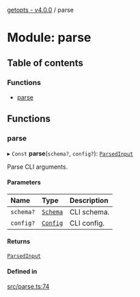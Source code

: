 [getopts - v4.0.0](../README.md) / parse

# Module: parse

## Table of contents

### Functions

- [parse](parse.md#parse)

## Functions

### parse

▸ `Const` **parse**(`schema?`, `config?`): [`ParsedInput`](../interfaces/interfaces_parsed_input.ParsedInput.md)

Parse CLI arguments.

#### Parameters

| Name      | Type                                                  | Description |
| :-------- | :---------------------------------------------------- | :---------- |
| `schema?` | [`Schema`](../interfaces/interfaces_schema.Schema.md) | CLI schema. |
| `config?` | [`Config`](../interfaces/interfaces_config.Config.md) | CLI config. |

#### Returns

[`ParsedInput`](../interfaces/interfaces_parsed_input.ParsedInput.md)

#### Defined in

[src/parse.ts:74](https://github.com/prasadrajandran/node-getopts/blob/09d8331/src/parse.ts#L74)

